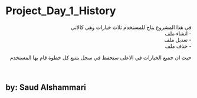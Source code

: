 # Project_Day_1_History

<div dir=rtl>
في هذا المشروع يتاح للمستخدم ثلاث خيارات وهي كالاتي
<br>
- انشاء ملف
<br>
- تعديل ملف
<br>
- حذف ملف
<br>


حيث ان جميع الخيارات في الاعلى ستحفظ في سجل يتتبع كل خطوة قام بها المستخدم 

</div>
<br>

## by: Saud Alshammari
